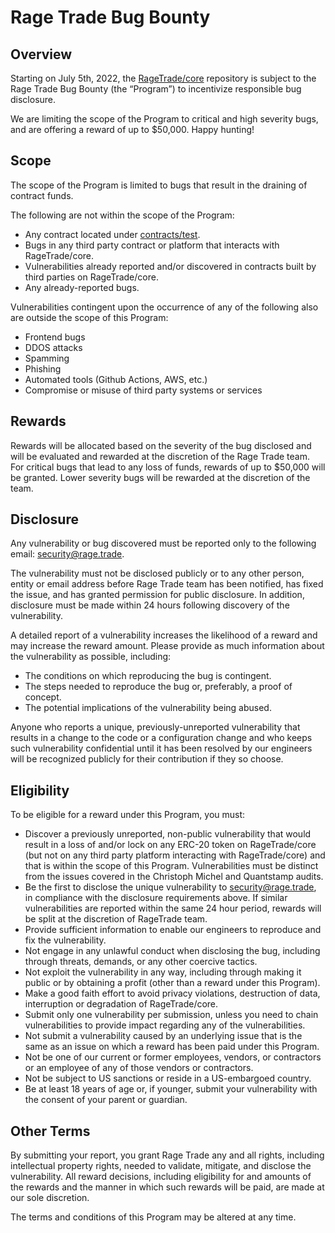 # Rage Trade Bug Bounty

## Overview

Starting on July 5th, 2022, the [RageTrade/core](https://github.com/RageTrade/core) repository is subject to the Rage Trade Bug Bounty (the “Program”) to incentivize responsible bug disclosure.

We are limiting the scope of the Program to critical and high severity bugs, and are offering a reward of up to $50,000. Happy hunting!

## Scope

The scope of the Program is limited to bugs that result in the draining of contract funds.

The following are not within the scope of the Program:

- Any contract located under [contracts/test](./contracts/test).
- Bugs in any third party contract or platform that interacts with RageTrade/core.
- Vulnerabilities already reported and/or discovered in contracts built by third parties on RageTrade/core.
- Any already-reported bugs.

Vulnerabilities contingent upon the occurrence of any of the following also are outside the scope of this Program:

- Frontend bugs
- DDOS attacks
- Spamming
- Phishing
- Automated tools (Github Actions, AWS, etc.)
- Compromise or misuse of third party systems or services

## Rewards

Rewards will be allocated based on the severity of the bug disclosed and will be evaluated and rewarded at the discretion of the Rage Trade team. For critical bugs that lead to any loss of funds, rewards of up to $50,000 will be granted. Lower severity bugs will be rewarded at the discretion of the team.

## Disclosure

Any vulnerability or bug discovered must be reported only to the following email: [security@rage.trade](mailto:security@rage.trade).

The vulnerability must not be disclosed publicly or to any other person, entity or email address before Rage Trade team has been notified, has fixed the issue, and has granted permission for public disclosure. In addition, disclosure must be made within 24 hours following discovery of the vulnerability.

A detailed report of a vulnerability increases the likelihood of a reward and may increase the reward amount. Please provide as much information about the vulnerability as possible, including:

- The conditions on which reproducing the bug is contingent.
- The steps needed to reproduce the bug or, preferably, a proof of concept.
- The potential implications of the vulnerability being abused.

Anyone who reports a unique, previously-unreported vulnerability that results in a change to the code or a configuration change and who keeps such vulnerability confidential until it has been resolved by our engineers will be recognized publicly for their contribution if they so choose.

## Eligibility

To be eligible for a reward under this Program, you must:

- Discover a previously unreported, non-public vulnerability that would result in a loss of and/or lock on any ERC-20 token on RageTrade/core (but not on any third party platform interacting with RageTrade/core) and that is within the scope of this Program. Vulnerabilities must be distinct from the issues covered in the Christoph Michel and Quantstamp audits.
- Be the first to disclose the unique vulnerability to [security@rage.trade](mailto:security@rage.trade), in compliance with the disclosure requirements above. If similar vulnerabilities are reported within the same 24 hour period, rewards will be split at the discretion of RageTrade team.
- Provide sufficient information to enable our engineers to reproduce and fix the vulnerability.
- Not engage in any unlawful conduct when disclosing the bug, including through threats, demands, or any other coercive tactics.
- Not exploit the vulnerability in any way, including through making it public or by obtaining a profit (other than a reward under this Program).
- Make a good faith effort to avoid privacy violations, destruction of data, interruption or degradation of RageTrade/core.
- Submit only one vulnerability per submission, unless you need to chain vulnerabilities to provide impact regarding any of the vulnerabilities.
- Not submit a vulnerability caused by an underlying issue that is the same as an issue on which a reward has been paid under this Program.
- Not be one of our current or former employees, vendors, or contractors or an employee of any of those vendors or contractors.
- Not be subject to US sanctions or reside in a US-embargoed country.
- Be at least 18 years of age or, if younger, submit your vulnerability with the consent of your parent or guardian.

## Other Terms

By submitting your report, you grant Rage Trade any and all rights, including intellectual property rights, needed to validate, mitigate, and disclose the vulnerability. All reward decisions, including eligibility for and amounts of the rewards and the manner in which such rewards will be paid, are made at our sole discretion.

The terms and conditions of this Program may be altered at any time.
